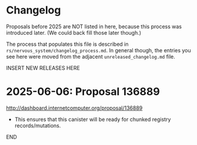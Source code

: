 # Changelog

Proposals before 2025 are NOT listed in here, because this process was
introduced later. (We could back fill those later though.)

The process that populates this file is described in
`rs/nervous_system/changelog_process.md`. In general though, the entries you see
here were moved from the adjacent `unreleased_changelog.md` file.


INSERT NEW RELEASES HERE


# 2025-06-06: Proposal 136889

http://dashboard.internetcomputer.org/proposal/136889

* This ensures that this canister will be ready for chunked registry records/mutations.


END
